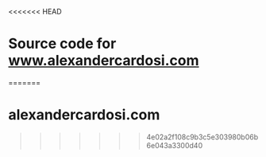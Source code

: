 <<<<<<< HEAD
# Source code for www.alexandercardosi.com
=======
# alexandercardosi.com
>>>>>>> 4e02a2f108c9b3c5e303980b06b6e043a3300d40
